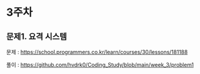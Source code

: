 # 3주차

## 문제1. 요격 시스템
문제 : https://school.programmers.co.kr/learn/courses/30/lessons/181188

풀이 : https://github.com/hvdrk0/Coding_Study/blob/main/week_3/problem1




